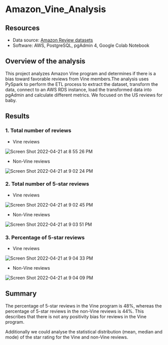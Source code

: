 # Amazon_Vine_Analysis
## Resources
- Data source: [ Amazon Review datasets](https://s3.amazonaws.com/amazon-reviews-pds/tsv/index.txt)
- Software: AWS, PostgreSQL, pgAdmin 4, Google Colab Notebook
## Overview of the analysis
This project analyzes Amazon Vine program and determines if there is a bias toward favorable reviews from Vine members.The analysis uses PySpark 
to perform the ETL process to extract the dataset, transform the data, connect to an AWS RDS instance, load the transformed data into pgAdmin and 
calculate different metrics. We focused on the US reviews for baby.

## Results
### 1. Total number of reviews
  - Vine reviews
     
![Screen Shot 2022-04-21 at 8 55 26 PM](https://user-images.githubusercontent.com/95242493/164587193-7cb47508-cdff-4172-8033-ee3dd48cb238.png)

 - Non-Vine reviews
 
![Screen Shot 2022-04-21 at 9 02 24 PM](https://user-images.githubusercontent.com/95242493/164587976-67b3b908-26c6-4b06-83bf-933728a81b7d.png)


### 2. Total number of 5-star reviews
  - Vine reviews 

![Screen Shot 2022-04-21 at 9 02 45 PM](https://user-images.githubusercontent.com/95242493/164588019-7385338d-be03-48a2-a5d3-3eaf2bd7b22e.png)


  - Non-Vine reviews


![Screen Shot 2022-04-21 at 9 03 51 PM](https://user-images.githubusercontent.com/95242493/164588109-c130c0a6-45e1-4ab7-9ce3-cbd54bc7d717.png)


### 3. Percentage of 5-star reviews

  - Vine reviews 
  

![Screen Shot 2022-04-21 at 9 04 33 PM](https://user-images.githubusercontent.com/95242493/164588206-c4b70f6b-7b38-4f94-ae62-c869e4f6e916.png)

  - Non-Vine reviews 
  

![Screen Shot 2022-04-21 at 9 04 09 PM](https://user-images.githubusercontent.com/95242493/164588145-5998ca83-1f33-424f-a5cc-9db10eeda11d.png)

## Summary
The percentage of 5-star reviews in the Vine program is 48%, whereas the percentage of 5-star reviews in the non-Vine reviews is 44%. This describes that there is not any positivity bias for reviews in the Vine program.

Additionally we could analyse the statistical distribution (mean, median and mode) of the star rating for the Vine and non-Vine reviews.

 

